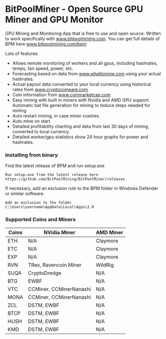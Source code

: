 # BitPoolMiner - Open Source GPU Miner and GPU Monitor
GPU Mining and Monitoring App that is free to use and open source.  Written to work specifically with www.bitpoolmining.com.  You can get full details of BPM here www.bitpoolmining.com/bpm

Lots of features:
* Allows remote monitoring of workers and all gpus, including hashrates, temps, fan speed, power, etc.
* Forecasting based on data from www.whattomine.com using your actual hashrates.
* Actual payout data converted to your local currency using historical rates from www.cryptocompare.com.
* Coin information from www.coinmarketcap.com
* Easy mining with built in miners with Nvidia and AMD GPU support.  Automatic bat file generation for mining to reduce steps needed for mining
* Auto restart mining, in case miner crashes.
* Auto mine on start.
* Detailed profitability charting and data from last 30 days of mining, converted to local currency.
* Detailed worker/gpu statistics show 24 hour graphs for power and hashrates.

### Installing from binary

Find the latest release of BPM and run setup.exe

```
Run setup.exe from the latest release here https://github.com/BitPoolMining/BitPoolMiner/releases
```

If necessary, add an exclusion rule to the BPM folder in Windows Defender or similar software.

```
Add an exclusion to the folder C:\Users\username\AppData\Local\Apps\2.0
```

### Supported Coins and Miners

| Coins | NVidia Miner | AMD Miner |
| ------------- | ------------- | ------------- |
| ETH | N/A | Claymore |
| ETC | N/A | Claymore |
| EXP | N/A | Claymore |
| RVN | TRex, Ravencoin Miner | WildRig |
| SUQA | CryptoDredge | N/A |
| BTG | EWBF | N/A |
| VTC | CCMiner, CCMinerNanashi | N/A |
| MONA | CCMiner, CCMinerNanashi | N/A |
| ZCL | DSTM, EWBF | N/A |
| BTCP | DSTM, EWBF | N/A |
| HUSH | DSTM, EWBF | N/A |
| KMD | DSTM, EWBF | N/A |



